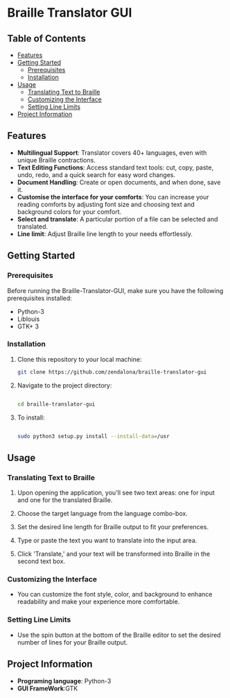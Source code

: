 
# Braille Translator GUI





## Table of Contents

- [Features](#features)
- [Getting Started](#getting-started)
  - [Prerequisites](#prerequisites)
  - [Installation](#installation)
- [Usage](#usage)
  - [Translating Text to Braille](#translating-text-to-braille)
  - [Customizing the Interface](#customizing-the-interface)
  - [Setting Line Limits](#setting-line-limits)
- [Project Information](#project-information)

## Features

- **Multilingual Support**: Translator covers 40+ languages, even with unique Braille contractions.
- **Text Editing Functions**: Access standard text tools: cut, copy, paste, undo, redo, and a quick search for easy word changes.
- **Document Handling**: Create or open documents, and when done, save it.
- **Customise the interface for your comforts**: You can increase your reading comforts by adjusting font size and choosing text and background colors for your comfort.
- **Select and translate**: A particular portion of a file can be selected and translated.
- **Line limit**: Adjust Braille line length to your needs effortlessly.

## Getting Started

### Prerequisites

Before running the Braille-Translator-GUI, make sure you have the following prerequisites installed:

- Python-3
- Liblouis
- GTK+ 3

### Installation

1. Clone this repository to your local machine:

   ```bash
   git clone https://github.com/zendalona/braille-translator-gui
   ```

2. Navigate to the project directory:

   ```bash
   
   cd braille-translator-gui
   ```

3. To install:
    ```bash
    
    sudo python3 setup.py install --install-data=/usr 
    ```



   



## Usage

### Translating Text to Braille

1. Upon opening the application, you'll see two text areas: one for input and one for the translated Braille.

2. Choose the target language from the language combo-box.

3. Set the desired line length for Braille output to fit your preferences.

4. Type or paste the text you want to translate into the input area.

5. Click 'Translate,' and your text will be transformed into Braille in the second text box.

### Customizing the Interface

- You can customize the font style, color, and background to enhance readability and make your experience more comfortable.

### Setting Line Limits

- Use the spin button at the bottom of the Braille editor to set the desired number of lines for your Braille output. 


## Project Information

- **Programing language**: Python-3
- **GUI FrameWork**:GTK
